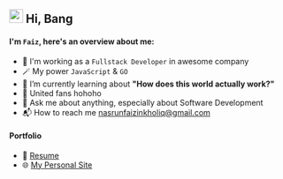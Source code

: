 ## <img src="https://media.giphy.com/media/hvRJCLFzcasrR4ia7z/giphy.gif" width="25px"> Hi, Bang
#### I'm `Faiz`, here's an overview about me:
- 🔭 I'm working as a `Fullstack Developer` in awesome company
- 🪄 My power `JavaScript` & `GO`
- 🌱 I’m currently learning about **"How does this world actually work?"**
- 👹 United fans hohoho
- 💬 Ask me about anything, especially about Software Development
- 📬 How to reach me nasrunfaizinkholiq@gmail.com

#### Portfolio
- 📝 [Resume](#!)
- 🌐 [My Personal Site](#!)
